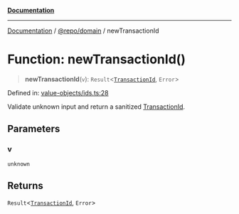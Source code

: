 [**Documentation**](../../../README.md)

***

[Documentation](../../../README.md) / [@repo/domain](../README.md) / newTransactionId

# Function: newTransactionId()

> **newTransactionId**(`v`): `Result`\<[`TransactionId`](../type-aliases/TransactionId.md), `Error`\>

Defined in: [value-objects/ids.ts:28](https://github.com/o3osatoshi/experiment/blob/f1d231870a1d13a36a9ead236d22edc1fb9797dd/packages/domain/src/value-objects/ids.ts#L28)

Validate unknown input and return a sanitized [TransactionId](../type-aliases/TransactionId.md).

## Parameters

### v

`unknown`

## Returns

`Result`\<[`TransactionId`](../type-aliases/TransactionId.md), `Error`\>
